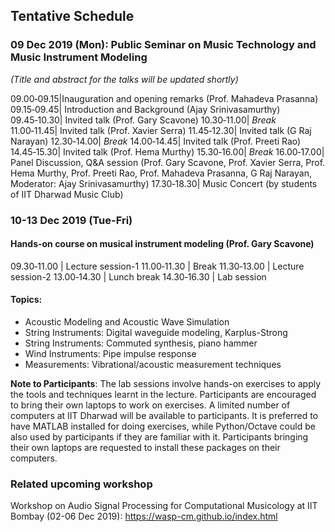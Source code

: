 ## Tentative Schedule
### 09 Dec 2019 (Mon): Public Seminar on Music Technology and Music Instrument Modeling

_(Title and abstract for the talks will be updated shortly)_

 09.00&#x2011;09.15|Inauguration and opening remarks (Prof. Mahadeva Prasanna)
 09.15&#x2011;09.45|	Introduction and Background (Ajay Srinivasamurthy)
 09.45&#x2011;10.30|	Invited talk (Prof. Gary Scavone)
 10.30&#x2011;11.00|	_Break_
 11.00&#x2011;11.45|		Invited talk (Prof. Xavier Serra)
 11.45&#x2011;12.30|		Invited talk (G Raj Narayan)
 12.30&#x2011;14.00|		_Break_
 14.00&#x2011;14.45| 	Invited talk (Prof. Preeti Rao)
 14.45&#x2011;15.30|		Invited talk (Prof. Hema Murthy)
 15.30&#x2011;16.00| _Break_
 16.00&#x2011;17.00| Panel Discussion, Q&A session (Prof. Gary Scavone, Prof. Xavier Serra, Prof. Hema Murthy, Prof. Preeti Rao, Prof. Mahadeva Prasanna, G Raj Narayan, Moderator: Ajay Srinivasamurthy)
 17.30&#x2011;18.30|		Music Concert (by students of IIT Dharwad Music Club)

### 10-13 Dec 2019 (Tue-Fri)
#### Hands-on course on musical instrument modeling (Prof. Gary Scavone)

09.30&#x2011;11.00 | Lecture session-1
11.00&#x2011;11.30 |	Break
11.30&#x2011;13.00	|	Lecture session-2
13.00&#x2011;14.30	|	Lunch break
14.30&#x2011;16.30	|	Lab session

#### Topics:
* Acoustic Modeling and Acoustic Wave Simulation
* String Instruments: Digital waveguide modeling, Karplus-Strong
* String Instruments: Commuted synthesis, piano hammer
* Wind Instruments: Pipe impulse response
* Measurements: Vibrational/acoustic measurement techniques

**Note to Participants**: The lab sessions involve hands-on exercises to apply the tools and techniques learnt in the lecture. Participants are encouraged to bring their own laptops to work on exercises. A limited number of computers at IIT Dharwad will be available to participants. It is preferred to have MATLAB installed for doing exercises, while Python/Octave could be also used by participants if they are familiar with it. Participants bringing their own laptops are requested to install these packages on their computers. 

### Related upcoming workshop
Workshop on Audio Signal Processing for Computational Musicology at IIT Bombay (02-06 Dec 2019): https://wasp-cm.github.io/index.html

